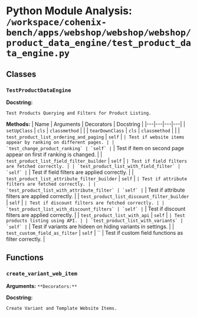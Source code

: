 # Python Module Analysis: `/workspace/cohenix-bench/apps/webshop/webshop/webshop/product_data_engine/test_product_data_engine.py`

## Classes

### `TestProductDataEngine`


**Docstring:**
```
Test Products Querying and Filters for Product Listing.
```

**Methods:**
| Name | Arguments | Decorators | Docstring |
|---|---|---|---|
| `setUpClass` | `cls` | `classmethod` |  |
| `tearDownClass` | `cls` | `classmethod` |  |
| `test_product_list_ordering_and_paging` | `self` | `` | Test if website items appear by ranking on different pages. |
| `test_change_product_ranking` | `self` | `` | Test if item on second page appear on first if ranking is changed. |
| `test_product_list_field_filter_builder` | `self` | `` | Test if field filters are fetched correctly. |
| `test_product_list_with_field_filter` | `self` | `` | Test if field filters are applied correctly. |
| `test_product_list_attribute_filter_builder` | `self` | `` | Test if attribute filters are fetched correctly. |
| `test_product_list_with_attribute_filter` | `self` | `` | Test if attribute filters are applied correctly. |
| `test_product_list_discount_filter_builder` | `self` | `` | Test if discount filters are fetched correctly. |
| `test_product_list_with_discount_filters` | `self` | `` | Test if discount filters are applied correctly. |
| `test_product_list_with_api` | `self` | `` | Test products listing using API. |
| `test_product_list_with_variants` | `self` | `` | Test if variants are hideen on hiding variants in settings. |
| `test_custom_field_as_filter` | `self` | `` | Test if custom field functions as filter correctly. |





## Functions

### `create_variant_web_item`
**Arguments:** ``
**Decorators:** ``

**Docstring:**
```
Create Variant and Template Website Items.
```

